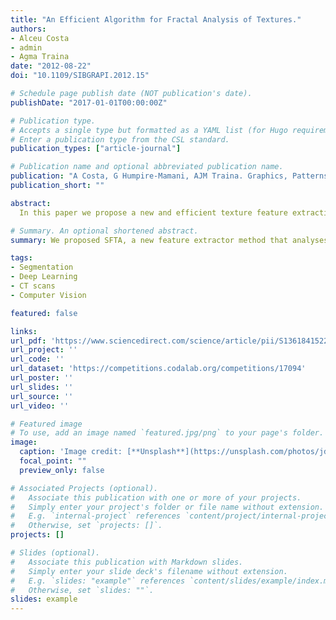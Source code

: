 ```yaml
---
title: "An Efficient Algorithm for Fractal Analysis of Textures."
authors:
- Alceu Costa
- admin
- Agma Traina
date: "2012-08-22"
doi: "10.1109/SIBGRAPI.2012.15"

# Schedule page publish date (NOT publication's date).
publishDate: "2017-01-01T00:00:00Z"

# Publication type.
# Accepts a single type but formatted as a YAML list (for Hugo requirements).
# Enter a publication type from the CSL standard.
publication_types: ["article-journal"]

# Publication name and optional abbreviated publication name.
publication: "A Costa, G Humpire-Mamani, AJM Traina. Graphics, Patterns and Images (SIBGRAPI), 2012 25th SIBGRAPI Conference on Graphics, Patterns and Images."
publication_short: ""

abstract:
  In this paper we propose a new and efficient texture feature extraction method. the Segmentation-based Fractal Texture Analysis, or SFTA. The extraction algorithm consists in decomposing the input image into a set of binary images from which the fractal dimensions of the resulting regions are computed in order to describe segmented texture patterns. The decomposition of the input image is achieved by the Two-Threshold Binary Decomposition (TTBD) algorithm, which we also propose in this work. We evaluated SFTA for the tasks of content-based image retrieval (CBIR) and image classification, comparing its performance to that of other widely employed feature extraction methods such as Haralick and Gabor filter banks. SFTA achieved higher precision and accuracy for CBIR and image classification. Additionally, SFTA was at least 3.7 times faster than Gabor and 1.6 times faster than Haralick with respect to feature extraction time.

# Summary. An optional shortened abstract.
summary: We proposed SFTA, a new feature extractor method that analyses texture and fractal features in an image.

tags:
- Segmentation
- Deep Learning
- CT scans
- Computer Vision

featured: false

links:
url_pdf: 'https://www.sciencedirect.com/science/article/pii/S1361841522003085'
url_project: ''
url_code: ''
url_dataset: 'https://competitions.codalab.org/competitions/17094'
url_poster: ''
url_slides: ''
url_source: ''
url_video: ''

# Featured image
# To use, add an image named `featured.jpg/png` to your page's folder. 
image:
  caption: 'Image credit: [**Unsplash**](https://unsplash.com/photos/jdD8gXaTZsc)'
  focal_point: ""
  preview_only: false

# Associated Projects (optional).
#   Associate this publication with one or more of your projects.
#   Simply enter your project's folder or file name without extension.
#   E.g. `internal-project` references `content/project/internal-project/index.md`.
#   Otherwise, set `projects: []`.
projects: []

# Slides (optional).
#   Associate this publication with Markdown slides.
#   Simply enter your slide deck's filename without extension.
#   E.g. `slides: "example"` references `content/slides/example/index.md`.
#   Otherwise, set `slides: ""`.
slides: example
---
```

